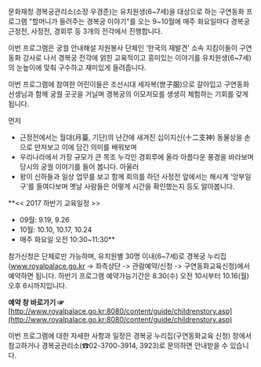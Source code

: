 문화재청 경복궁관리소(소장 우경준)는 유치원생(6~7세)을 대상으로 하는 구연동화 프로그램 "할머니가 들려주는 경복궁 이야기"를 오는 9~10월에 매주 화요일마다 경복궁 근정전, 사정전, 경회루 등 3개의 전각에서 진행합니다.

이번 프로그램은 궁궐 안내해설 자원봉사 단체인 ‘한국의 재발견’ 소속 지킴이들이 구연동화 강사로 나서 경복궁 전각에 얽힌 교육적이고 흥미있는 이야기를 유치원생(6~7세)의 눈높이에 맞춰 구수하고 재미있게 들려줍니다.

이번 프로그램에 참여한 어린이들은 조선시대 세자복(世子服)으로 갈아입고 구연동화 선생님과 함께 궁궐 곳곳을 거닐며 경복궁의 이모저모를 생생히 체험하는 기회를 갖게 됩니다.

먼저
- 근정전에서는 월대(月臺, 기단)의 난간에 새겨진 십이지신(十二支神) 동물상을 손으로 만져보고 이에 담긴 의미를 배워보며
- 우리나라에서 가장 규모가 큰 목조 누각인 경회루에 올라 아름다운 풍경을 바라보며 당시의 궁궐 이야기를 들어 봅니다. 아울러
- 왕이 신하들과 일상 업무를 보고 함께 회의를 하던 사정전 앞에서는 해시계 ‘앙부일구’를 들여다보며 옛날 사람들은 어떻게 시간을 확인했는지 등도 알아봅니다.

**<< 2017 하반기 교육일정 >>
- 09월: 9.19, 9.26
- 10월: 10.10, 10.17, 10.24
- 매주 화요일 오전 10:30~11:30**

참가신청은 단체로만 가능하며, 유치원별 30명 이내(6~7세)로 경복궁 누리집(www.royalpalace.go.kr -> ﻿좌측상단 -> 관람예약/신청 -> 구연동화교육신청)에서 예약하면 됩니다.
하반기 프로그램 예약가능기간은 8.30(수) 오전 10시부터 10.16(월) 오후 6시까지입니다.﻿

**예약 창 바로가기 ☞** [http://www.royalpalace.go.kr:8080/content/guide/childrenstory.asp](http://www.royalpalace.go.kr:8080/content/guide/childrenstory.asp)

이번 프로그램에 대한 자세한 사항과 일정은 경복궁 누리집(구연동화교육 신청) 창에서 참고하거나 경복궁관리소(☎02-3700-3914, 3923)로 문의하면 안내받을 수 있습니다.